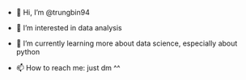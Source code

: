- 👋 Hi, I’m @trungbin94
- 👀 I’m interested in data analysis
- 🌱 I’m currently learning more about data science, especially about python

- 📫 How to reach me: just dm ^^

<!---
trungbin94/trungbin94 is a ✨ special ✨ repository because its `README.md` (this file) appears on your GitHub profile.
You can click the Preview link to take a look at your changes.
--->
